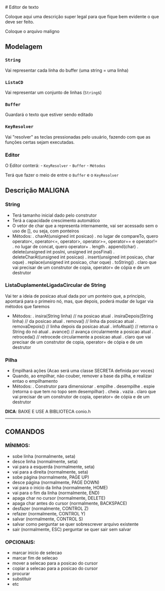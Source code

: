                         # Editor de texto

Coloque aqui uma descrição super legal para que fique bem evidente o que deve ser feito.

Coloque o arquivo maligno

## Modelagem

### `String`

Vai representar cada linha do buffer (uma string = uma linha)

### `ListaCD`

Vai representar um conjunto de linhas (`String`s)

### `Buffer`

Guardará o texto que estiver sendo editado

### `KeyResolver`

Vai "resolver" as teclas pressionadas pelo usuário, fazendo com que as funções certas sejam executadas.

### Editor

O Editor conterá:
    - `KeyResolver`
    - `Buffer`
    - `Métodos`
    
Terá que fazer o meio de entre o `Buffer` e o `KeyResolver`

## Descrição MALIGNA

### String

- Terá tamanho inicial dado pelo construtor
- Terá a capacidade crescimento automático
- O vetor de char que a representa internamente,
  vai ser acessado sem o uso de [], ou seja, com
   ponteiros
- Métodos:
  . charAt(unsigned int posicao)
  . no lugar de compareTo, quero operator<,
    operator<=, operator>, operator>=, operator==
    e operator!=
  . no lugar de concat, quero operator+
  . length
  . append(char)
  . delete(unsigned int posIni, unsigned int posFinal)
  . deleteCharAt(unsigned int posicao)
  . insert(unsigned int posicao, char oque)
  . replace(unsigned int posicao, char oque)
  . toString()
  . claro que vai precisar de um construtor de
    copia, operator= de cópia e de um destrutor

### ListaDuplamenteLigadaCircular de String

Vai ter a ideia de posicao atual dada por um
ponteiro que, a principio, apontará para o
primeiro nó, mas, que depois, poderá mudar de
lugar via métodos que faremos

- Métodos:
 . insira(String linha) // na posicao atual
 . insiraDepois(String linha) // da posicao atual
 . remova() // linha da posicao atual
 . removaDepois() // linha depois da posicao atual
 . infoAtual() // retorna o String do nó atual
 . avance() // avança circularmente a posicao atual
 . retroceda() // retrocede circularmente a posicao atual
 . claro que vai precisar de um construtor de
   copia, operator= de cópia e de um destrutor

### Pilha

- Empilhará ações (Acao será uma classe SECRETA
  definida por voces)
- Quando, ao empilhar, não couber, remover a base
  da pilha, e realizar entao o empilhamento
- Métodos:
 . Construtor para dimensionar
 . empilhe
 . desempilhe
 . espie (retorna o que tem no topo sem desempilhar)
 . cheia
 . vazia
 . claro que vai precisar de um construtor de
   copia, operator= de cópia e de um destrutor

**DICA**: BAIXE E USE A BIBLIOTECA conio.h

---

## COMANDOS

### MÍNIMOS:
- sobe linha (normalmente, seta)
- desce linha (normalmente, seta)
- vai para a esquerda (normalmente, seta)
- vai para a direita (normalmente, seta)
- sobe página (normalmente, PAGE UP)
- desce página (normalmente, PAGE DOWN)
- vai para o inicio da linha (normalmente, HOME)
- vai para o fim da linha (normalmente, END)
- apaga char no cursor (normalmente, DELETE)
- apaga char antes do cursor (normalmente, BACKSPACE)
- desfazer (normalmente, CONTROL Z)
- refazer (normalmente, CONTROL Y)
- salvar (normalmente, CONTROL S)
- salvar como
  perguntar se quer sobrescrever arquivo existente
- sair (normalmente, ESC)
 perguntar se quer sair sem salvar

### OPCIONAIS:
- marcar inicio de selecao
- marcar fim de selecao
- mover a selecao para a posicao do cursor
- copiar a selecao para a posicao do cursor
- procurar
- substituir
- etc


